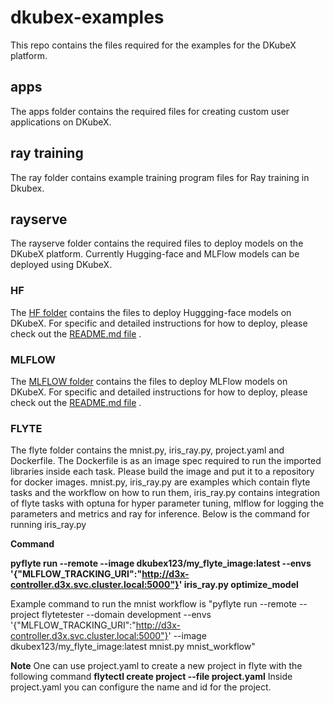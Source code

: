 # dkubex-examples
This repo contains the files required for the examples for the DKubeX platform.

## apps
The apps folder contains the required files for creating custom user applications on DKubeX.

## ray training

The ray folder contains example training program files for Ray training in Dkubex.

## rayserve
The rayserve folder contains the required files to deploy models on the DKubeX platform. Currently Hugging-face and MLFlow models can be deployed using DKubeX.

### HF
The [HF folder](rayserve/HF) contains the files to deploy Huggging-face models on DKubeX. For specific and detailed instructions for how to deploy, please check out the [README.md file](rayserve/HF/README.md) .

### MLFLOW
The [MLFLOW folder](rayserve/MLFLOW) contains the files to deploy MLFlow models on DKubeX. For specific and detailed instructions for how to deploy, please check out the [README.md file](rayserve/MLFLOW/README.md) .

### FLYTE
The flyte folder contains the mnist.py, iris_ray.py, project.yaml and Dockerfile. The Dockerfile is as an image spec required to run the imported libraries inside each task. Please build the image and put it to a repository for docker images. 
mnist.py, iris_ray.py are examples which contain flyte tasks and the workflow on how to run them, iris_ray.py contains integration of flyte tasks with optuna for hyper parameter tuning, mlflow for logging the parameters and metrics and ray for inference. Below is the command for running iris_ray.py


**Command** 

**pyflyte run --remote --image dkubex123/my_flyte_image:latest --envs '{"MLFLOW_TRACKING_URI":"http://d3x-controller.d3x.svc.cluster.local:5000"}' iris_ray.py optimize_model**

Example command to run the mnist workflow is "pyflyte run --remote --project flytetester --domain development --envs '{"MLFLOW_TRACKING_URI":"http://d3x-controller.d3x.svc.cluster.local:5000"}' --image dkubex123/my_flyte_image:latest mnist.py mnist_workflow"


**Note**
One can use project.yaml to create a new project in flyte with the following command **flytectl create project --file project.yaml**
Inside project.yaml you can configure the name and id for the project.
